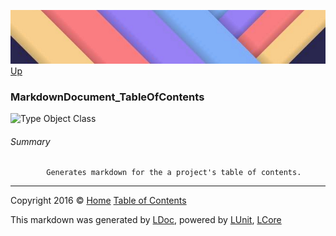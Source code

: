 ![](../Content/LDoc-banner-small.png "")
[Up](../LDoc.md)

### MarkdownDocument_TableOfContents

![Type Object Class](http://b.repl.ca/v1/Type-Object%20Class-blue.png "")




###### Summary

            Generates markdown for the a project's table of contents.
            



---

Copyright 2016 &copy; [Home](../../README.md) [Table of Contents](../../TableOfContents.md)

This markdown was generated by [LDoc](https://github.com/CodeSingularity/LDoc), powered by [LUnit](https://github.com/CodeSingularity/LUnit), [LCore](https://github.com/CodeSingularity/LCore)
